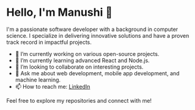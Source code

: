 # Hello, I'm Manushi 👋

I'm a passionate software developer with a background in computer science. I specialize in delivering innovative solutions and have a proven track record in impactful projects. 

- 🔭 I’m currently working on various open-source projects.
- 🌱 I’m currently learning advanced React and Node.js.
- 👯 I’m looking to collaborate on interesting projects.
- 💬 Ask me about web development, mobile app development, and machine learning.
- 📫 How to reach me: [LinkedIn](https://www.linkedin.com/in/manushi-g/)

Feel free to explore my repositories and connect with me!
